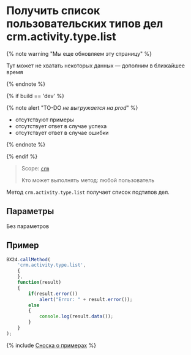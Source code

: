 # Получить список пользовательских типов дел crm.activity.type.list

{% note warning "Мы еще обновляем эту страницу" %}

Тут может не хватать некоторых данных — дополним в ближайшее время

{% endnote %}

{% if build == 'dev' %}

{% note alert "TO-DO _не выгружается на prod_" %}

- отсутствуют примеры
- отсутствует ответ в случае успеха
- отсутствует ответ в случае ошибки

{% endnote %}

{% endif %}

> Scope: [`crm`](../../../../scopes/permissions.md)
>
> Кто может выполнять метод: любой пользователь

Метод `crm.activity.type.list` получает список подтипов дел.

## Параметры

Без параметров

## Пример

```js
BX24.callMethod(
    'crm.activity.type.list',
    {
    },
    function(result)
    {
        if(result.error())
            alert("Error: " + result.error());
        else
        {
            console.log(result.data());
        }
    }
);
```

{% include [Сноска о примерах](../../../../../_includes/examples.md) %}